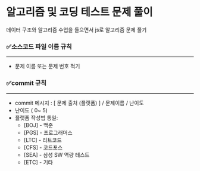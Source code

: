 # 알고리즘 및 코딩 테스트 문제 풀이

데이터 구조와 알고리즘 수업을 들으면서 js로 알고리즘 문제 풀기

### ✅소스코드 파일 이름 규칙

---

- 문제 이름 또는 문제 번호 적기

### ✅commit 규칙

---

- commit 메시지 : [ 문제 출처 (플랫폼) ] / 문제이름 / 난이도
- 난이도 ( 0~ 5)
- 플랫폼 작성법 통일:
  - [BOJ] - 백준
  - [PGS] - 프로그래머스
  - [LTC] - 리트코드
  - [CFS] - 코드포스
  - [SEA] - 삼성 SW 역량 테스트
  - [ETC] - 기타
